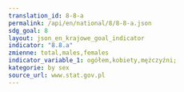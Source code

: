 ```yaml
---
translation_id: 8-8-a
permalink: /api/en/national/8/8-8-a.json
sdg_goal: 8
layout: json_en_krajowe_goal_indicator
indicator: "8.8.a"
zmienne: total,males,females
indicator_variable_1: ogółem,kobiety,mężczyźni;
kategorie: by sex
source_url: www.stat.gov.pl
---
```

